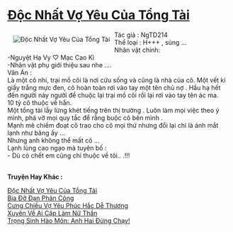 <a href="https://utruyen.com/truyen/doc-nhat-vo-yeu-cua-tong-tai/20023/" title="Độc Nhất Vợ Yêu Của Tổng Tài"><h1>Độc Nhất Vợ Yêu Của Tổng Tài</h1></a><div style="display:table"><img align="right" style="float: left; padding: 10px;" src="https://utruyen.com/images/story/200x260/doc-nhat-vo-yeu-cua-tong-tai.jpg" alt="Độc Nhất Vợ Yêu Của Tổng Tài">Tác giả : NgTD214 <br/>Thể loại : H+++ , sủng ...<br/>Nhân vật chính:<br/> -Nguyệt Hạ Vy ♡ Mạc Cao Kì<br/> -Nhân vật phụ giới thiệu sau nhe ....<br/>Văn Án :<br/>Là một cô nhi, trại mồ côi là nơi cứu sống và cũng là nhà của cô. Một vết kí giấy trắng mực đen, cô hoàn toàn rơi vào tay một tên chủ nợ . Hầu hạ hết đến người này người để chuộc lại trại mồ côi rồi lại rơi vào tay tên ác ma. <br/>10 tỷ cô thuộc về hắn. <br/>Một tổng tài lẫy lừng khét tiếng trên thị trường . Luôn làm mọi việc theo ý mình, phá vỡ mọi quy tắc để rằng buộc cô bên mình .<br/>Mạnh mẽ chiếm đoạt cô trao cho cô mọi thứ nhưng đổi lại chỉ là ánh mắt lạnh như băng ấy ...<br/>Nhưng anh không thể mất cô ...<br/>Lạnh lùng cao ngạo mà tuyên bố :<br/>- Dù có chết em cũng chỉ thuộc về tôi.. .!!!</div><p><br><b>Truyện Hay Khác :</b></p><a href="https://utruyen.com/truyen/doc-nhat-vo-yeu-cua-tong-tai/20023/" alt="Độc Nhất Vợ Yêu Của Tổng Tài">Độc Nhất Vợ Yêu Của Tổng Tài</a><br/><a href="https://utruyen.com/truyen/bia-do-dan-phan-cong/15622/" alt="Bia Đỡ Đạn Phản Công">Bia Đỡ Đạn Phản Công</a><br/><a href="https://github.com/quanluxury/ngontinh_top100/tree/master/truyenhay/15138" alt="Cưng Chiều Vợ Yêu Phúc Hắc Dễ Thương">Cưng Chiều Vợ Yêu Phúc Hắc Dễ Thương</a><br/><a href="https://github.com/quanluxury/ngontinh_top100/tree/master/truyenhay/19539" alt="Xuyên Về Ai Cập Làm Nữ Thần">Xuyên Về Ai Cập Làm Nữ Thần</a><br/><a href="https://www.google.kr/url?q=https%3A%2F%2Futruyen.com%2Ftruyen%2Ftrong-sinh-hao-mon-anh-hai-dung-chay%2F19527%2F" alt="Trọng Sinh Hào Môn: Anh Hai Đừng Chạy!">Trọng Sinh Hào Môn: Anh Hai Đừng Chạy!</a><br/>